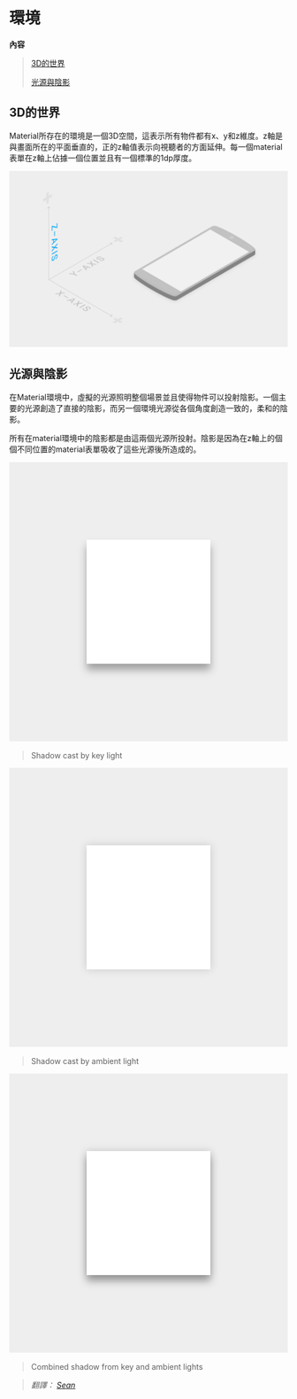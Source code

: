 # 環境

**內容**

> [3D的世界](#3dworld)
>
> [光源與陰影](#ligntandshadow)

<h2 id='3dworld'>3D的世界</h2>

Material所存在的環境是一個3D空間，這表示所有物件都有x、y和z維度。z軸是與畫面所在的平面垂直的，正的z軸值表示向視聽者的方面延伸。每一個material表單在z軸上佔據一個位置並且有一個標準的1dp厚度。

![whatismaterial_environment_3d](images/whats-material/whatismaterial_environment_3d.png)


<h2 id='ligntandshadow'>光源與陰影</h2>

在Material環境中，虛擬的光源照明整個場景並且使得物件可以投射陰影。一個主要的光源創造了直接的陰影，而另一個環境光源從各個角度創造一致的，柔和的陰影。

所有在material環境中的陰影都是由這兩個光源所投射。陰影是因為在z軸上的個個不同位置的material表單吸收了這些光源後所造成的。


![whatismaterial_environment_shadow1](images/whats-material/whatismaterial_environment_shadow1.png)

> Shadow cast by key light

![whatismaterial_environment_shadow2](images/whats-material/whatismaterial_environment_shadow2.png)

> Shadow cast by ambient light

![whatismaterial_environment_shadow3](images/whats-material/whatismaterial_environment_shadow3.png)

> Combined shadow from key and ambient lights

> *翻譯： [Sean](https://www.facebook.com/shihneng.chen)*
